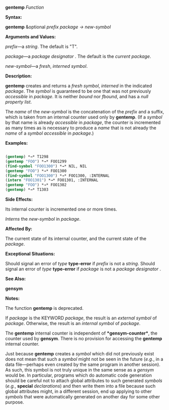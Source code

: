 **gentemp** *Function* 



**Syntax:** 



**gentemp** &amp;optional *prefix package → new-symbol* 



**Arguments and Values:** 



*prefix*—a *string*. The default is "T". 



*package*—a *package designator* . The default is the *current package*. 



*new-symbol*—a *fresh*, *interned symbol*. 



**Description:** 



**gentemp** creates and returns a *fresh symbol*, *interned* in the indicated *package*. The *symbol* is guaranteed to be one that was not previously *accessible* in *package*. It is neither *bound* nor *fbound*, and has a *null property list*. 



The *name* of the *new-symbol* is the concatenation of the *prefix* and a suffix, which is taken from an internal counter used only by **gentemp**. (If a *symbol* by that name is already *accessible* in *package*, the counter is incremented as many times as is necessary to produce a *name* that is not already the *name* of a *symbol accessible* in *package*.) 



**Examples:**
```lisp

(gentemp) *→* T1298 
(gentemp "FOO") *→* FOO1299 
(find-symbol "FOO1300") *→* NIL, NIL 
(gentemp "FOO") *→* FOO1300 
(find-symbol "FOO1300") *→* FOO1300, :INTERNAL 
(intern "FOO1301") *→* FOO1301, :INTERNAL 
(gentemp "FOO") *→* FOO1302 
(gentemp) *→* T1303 

```
**Side Effects:** 



Its internal counter is incremented one or more times. 



*Interns* the *new-symbol* in *package*. 



**Affected By:** 



The current state of its internal counter, and the current state of the *package*. 







 



 



**Exceptional Situations:** 



Should signal an error of *type* **type-error** if *prefix* is not a *string*. Should signal an error of *type* **type-error** if *package* is not a *package designator* . 



**See Also:** 



**gensym** 



**Notes:** 



The function **gentemp** is deprecated. 



If *package* is the KEYWORD *package*, the result is an *external symbol* of *package*. Otherwise, the result is an *internal symbol* of *package*. 



The **gentemp** internal counter is independent of **\*gensym-counter\***, the counter used by **gensym**. There is no provision for accessing the **gentemp** internal counter. 



Just because **gentemp** creates a *symbol* which did not previously exist does not mean that such a *symbol* might not be seen in the future (*e.g.*, in a data file—perhaps even created by the same program in another session). As such, this symbol is not truly unique in the same sense as a *gensym* would be. In particular, programs which do automatic code generation should be careful not to attach global attributes to such generated *symbols* (*e.g.*, **special** *declarations*) and then write them into a file because such global attributes might, in a different session, end up applying to other *symbols* that were automatically generated on another day for some other purpose. 



